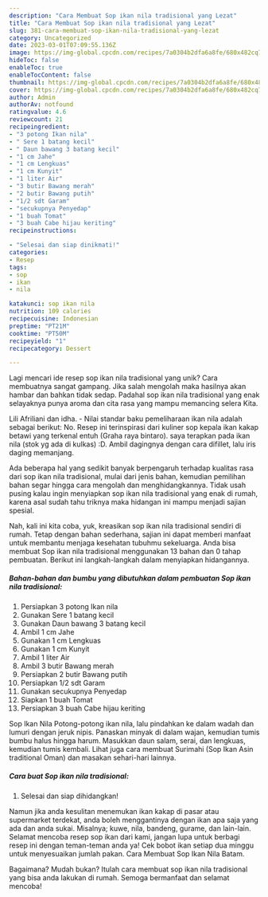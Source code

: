 ```yaml
---
description: "Cara Membuat Sop ikan nila tradisional yang Lezat"
title: "Cara Membuat Sop ikan nila tradisional yang Lezat"
slug: 381-cara-membuat-sop-ikan-nila-tradisional-yang-lezat
category: Uncategorized
date: 2023-03-01T07:09:55.136Z
image: https://img-global.cpcdn.com/recipes/7a0304b2dfa6a8fe/680x482cq70/sop-ikan-nila-tradisional-foto-resep-utama.jpg
hideToc: false
enableToc: true
enableTocContent: false
thumbnail: https://img-global.cpcdn.com/recipes/7a0304b2dfa6a8fe/680x482cq70/sop-ikan-nila-tradisional-foto-resep-utama.jpg
cover: https://img-global.cpcdn.com/recipes/7a0304b2dfa6a8fe/680x482cq70/sop-ikan-nila-tradisional-foto-resep-utama.jpg
author: Admin
authorAv: notfound
ratingvalue: 4.6
reviewcount: 21
recipeingredient:
- "3 potong Ikan nila"
- " Sere 1 batang kecil"
- " Daun bawang 3 batang kecil"
- "1 cm Jahe"
- "1 cm Lengkuas"
- "1 cm Kunyit"
- "1 liter Air"
- "3 butir Bawang merah"
- "2 butir Bawang putih"
- "1/2 sdt Garam"
- "secukupnya Penyedap"
- "1 buah Tomat"
- "3 buah Cabe hijau keriting"
recipeinstructions:

- "Selesai dan siap dinikmati!"
categories:
- Resep
tags:
- sop
- ikan
- nila

katakunci: sop ikan nila 
nutrition: 109 calories
recipecuisine: Indonesian
preptime: "PT21M"
cooktime: "PT50M"
recipeyield: "1"
recipecategory: Dessert

---
```





Lagi mencari ide resep sop ikan nila tradisional yang unik? Cara membuatnya sangat gampang. Jika salah mengolah maka hasilnya akan hambar dan bahkan tidak sedap. Padahal sop ikan nila tradisional yang enak selayaknya punya aroma dan cita rasa yang mampu memancing selera Kita.





Lili Afriliani dan idha. - Nilai standar baku pemeliharaan ikan nila adalah sebagai berikut: No. Resep ini terinspirasi dari kuliner sop kepala ikan kakap betawi yang terkenal entuh (Graha raya bintaro). saya terapkan pada ikan nila (stok yg ada di kulkas) :D. Ambil dagingnya dengan cara difillet, lalu iris daging memanjang.

Ada beberapa hal yang sedikit banyak berpengaruh terhadap kualitas rasa dari sop ikan nila tradisional, mulai dari jenis bahan, kemudian pemilihan bahan segar hingga cara mengolah dan menghidangkannya. Tidak usah pusing kalau ingin menyiapkan sop ikan nila tradisional yang enak di rumah, karena asal sudah tahu triknya maka hidangan ini mampu menjadi sajian spesial.






Nah, kali ini kita coba, yuk, kreasikan sop ikan nila tradisional sendiri di rumah. Tetap dengan bahan sederhana, sajian ini dapat memberi manfaat untuk membantu menjaga kesehatan tubuhmu sekeluarga. Anda bisa membuat Sop ikan nila tradisional menggunakan 13 bahan dan 0 tahap pembuatan. Berikut ini langkah-langkah dalam menyiapkan hidangannya.

<!--inarticleads1-->

##### Bahan-bahan dan bumbu yang dibutuhkan dalam pembuatan Sop ikan nila tradisional:

1. Persiapkan 3 potong Ikan nila
1. Gunakan  Sere 1 batang kecil
1. Gunakan  Daun bawang 3 batang kecil
1. Ambil 1 cm Jahe
1. Gunakan 1 cm Lengkuas
1. Gunakan 1 cm Kunyit
1. Ambil 1 liter Air
1. Ambil 3 butir Bawang merah
1. Persiapkan 2 butir Bawang putih
1. Persiapkan 1/2 sdt Garam
1. Gunakan secukupnya Penyedap
1. Siapkan 1 buah Tomat
1. Persiapkan 3 buah Cabe hijau keriting


Sop Ikan Nila Potong-potong ikan nila, lalu pindahkan ke dalam wadah dan lumuri dengan jeruk nipis. Panaskan minyak di dalam wajan, kemudian tumis bumbu halus hingga harum. Masukkan daun salam, serai, dan lengkuas, kemudian tumis kembali. Lihat juga cara membuat Surimahi (Sop Ikan Asin traditional Oman) dan masakan sehari-hari lainnya. 

<!--inarticleads2-->

##### Cara buat Sop ikan nila tradisional:


1. Selesai dan siap dihidangkan!

Namun jika anda kesulitan menemukan ikan kakap di pasar atau supermarket terdekat, anda boleh menggantinya dengan ikan apa saja yang ada dan anda sukai. Misalnya; kuwe, nila, bandeng, gurame, dan lain-lain. Selamat mencoba resep sop ikan dari kami, jangan lupa untuk berbagi resep ini dengan teman-teman anda ya! Cek bobot ikan setiap dua minggu untuk menyesuaikan jumlah pakan. Cara Membuat Sop Ikan Nila Batam. 

Bagaimana? Mudah bukan? Itulah cara membuat sop ikan nila tradisional yang bisa anda lakukan di rumah. Semoga bermanfaat dan selamat mencoba!
